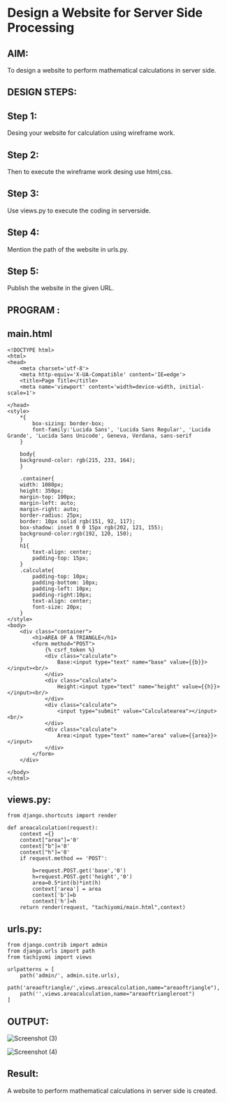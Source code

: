 # Design a Website for Server Side Processing

## AIM:
To design a website to perform mathematical calculations in server side.

## DESIGN STEPS:

## Step 1:
Desing your website for calculation using wireframe work.

## Step 2:
Then to execute the wireframe work desing use html,css.

## Step 3:
Use views.py to execute the coding in serverside.

## Step 4:
Mention the path of the website in urls.py.

## Step 5:
Publish the website in the given URL.

## PROGRAM :

## main.html

```
<!DOCTYPE html>
<html>
<head>
    <meta charset='utf-8'>
    <meta http-equiv='X-UA-Compatible' content='IE=edge'>
    <title>Page Title</title>
    <meta name='viewport' content='width=device-width, initial-scale=1'>
    
</head>
<style>
    *{
        box-sizing: border-box;
        font-family:'Lucida Sans', 'Lucida Sans Regular', 'Lucida Grande', 'Lucida Sans Unicode', Geneva, Verdana, sans-serif
    }

    body{
    background-color: rgb(215, 233, 164);
    }

    .container{
    width: 1080px;
    height: 350px;
    margin-top: 100px;
    margin-left: auto;
    margin-right: auto;
    border-radius: 25px;
    border: 10px solid rgb(151, 92, 117);
    box-shadow: inset 0 0 15px rgb(202, 121, 155);
    background-color:rgb(192, 120, 150);
    }
    h1{
        text-align: center;
        padding-top: 15px;
    }
    .calculate{
        padding-top: 10px;
        padding-bottom: 10px;
        padding-left: 10px;
        padding-right:10px;
        text-align: center;
        font-size: 20px;
    }
</style>
<body>
    <div class="container">
        <h1>AREA OF A TRIANGLE</h1>
        <form method="POST">
            {% csrf_token %}
            <div class="calculate"> 
                Base:<input type="text" name="base" value={{b}}></input><br/>
            </div>
            <div class="calculate">
                Height:<input type="text" name="height" value={{h}}></input><br/>
            </div>
            <div class="calculate">
                <input type="submit" value="Calculatearea"></input><br/>
            </div>
            <div class="calculate">
                Area:<input type="text" name="area" value={{area}}></input>
            </div>
        </form>
    </div>
    
</body>
</html>
```

## views.py:
```
from django.shortcuts import render

def areacalculation(request):
    context ={}
    context["area"]='0'
    context["b"]='0'
    context["h"]='0'
    if request.method == 'POST':
 
        b=request.POST.get('base','0')
        h=request.POST.get('height','0')
        area=0.5*int(b)*int(h)
        context['area'] = area
        context['b']=b
        context['h']=h
    return render(request, "tachiyomi/main.html",context)
```

## urls.py:
```
from django.contrib import admin
from django.urls import path
from tachiyomi import views

urlpatterns = [
    path('admin/', admin.site.urls),
    path('areaoftriangle/',views.areacalculation,name="areaoftriangle"),
    path('',views.areacalculation,name="areaoftriangleroot")
]
```
## OUTPUT:

![Screenshot (3)](https://user-images.githubusercontent.com/93860256/154855154-d9e62d10-a7c0-4494-9e3f-8b99a6a74244.png)

![Screenshot (4)](https://user-images.githubusercontent.com/93860256/154855181-533c8720-c477-46a2-ab0b-861bd3685484.png)



## Result:

A website to perform mathematical calculations in server side is created.